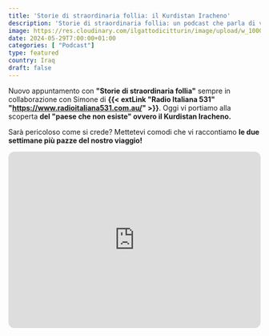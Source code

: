 ```yaml
---
title: 'Storie di straordinaria follia: il Kurdistan Iracheno'
description: 'Storie di straordinaria follia: un podcast che parla di vita vera. Oggi vi portiamo alla scopera dell''Iraq, o meglio Kurdistan Iracheno' 
image: https://res.cloudinary.com/ilgattodicitturin/image/upload/w_1000/f_auto,q_auto:eco/v1716102319/Articoli/Blog/podcast2_pahfxg.png
date: 2024-05-29T7:00:00+01:00
categories: [ "Podcast"]
type: featured  
country: Iraq
draft: false
---
```


Nuovo appuntamento con **"Storie di straordinaria follia"** sempre in collaborazione con Simone di **{{< extLink "Radio Italiana 531" "https://www.radioitaliana531.com.au/" >}}**. Oggi vi portiamo alla scoperta **del "paese che non esiste" ovvero il Kurdistan Iracheno.**

Sarà pericoloso come si crede? Mettetevi comodi che vi raccontiamo **le due settimane più pazze del nostro viaggio!**


<iframe style="border-radius:12px" src="https://open.spotify.com/embed/episode/1kukW33FCd9f8yTfDO5FxH?utm_source=generator" width="100%" height="352" frameBorder="0" allowfullscreen="" allow="autoplay; clipboard-write; encrypted-media; fullscreen; picture-in-picture" loading="lazy"></iframe>